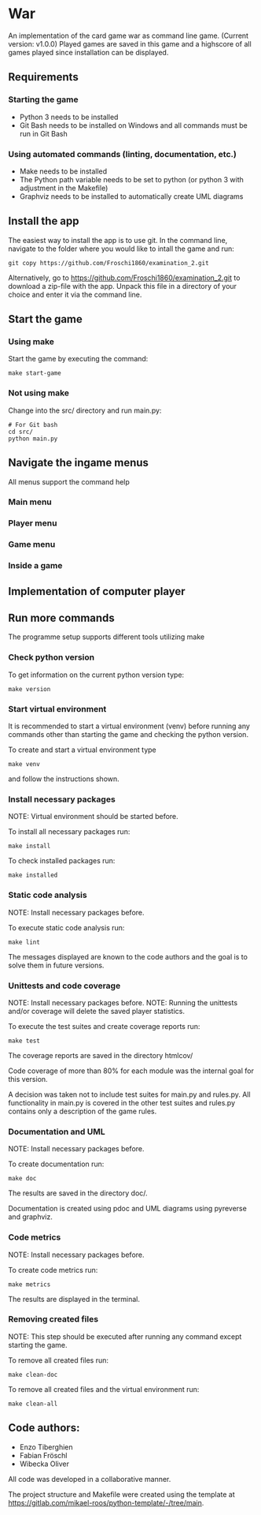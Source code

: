 War
=================

An implementation of the card game war as command line game. (Current version: v1.0.0)
Played games are saved in this game and a highscore of all games played since installation can be displayed.



Requirements
--------------------

### Starting the game
* Python 3 needs to be installed
* Git Bash needs to be installed on Windows and all commands must be run in Git Bash

### Using automated commands (linting, documentation, etc.)
* Make needs to be installed
* The Python path variable needs to be set to python (or python 3 with adjustment in the Makefile)
* Graphviz needs to be installed to automatically create UML diagrams


Install the app
--------------------

The easiest way to install the app is to use git. In the command line, navigate to the folder where you would like to intall the game and run:
```
git copy https://github.com/Froschi1860/examination_2.git
```

Alternatively, go to https://github.com/Froschi1860/examination_2.git to download a zip-file with the app. Unpack this file in a directory of your choice and enter it via the command line.


Start the game
-----------------
### Using make

Start the game by executing the command:
```
make start-game
```

### Not using make

Change into the src/ directory and run main.py:
```
# For Git bash
cd src/
python main.py
```


Navigate the ingame menus
-----------------

All menus support the command help

### Main menu



### Player menu


### Game menu


### Inside a game


Implementation of computer player
-----------------------------

Run more commands
------------------
The programme setup supports different tools utilizing make

### Check python version

To get information on the current python version type:
```
make version
```


### Start virtual environment

It is recommended to start a virtual environment (venv) before running any commands other than starting the game and checking the python version.

To create and start a virtual environment type
```
make venv
```
and follow the instructions shown.

### Install necessary packages

NOTE: Virtual environment should be started before.

To install all necessary packages run:
```
make install
```

To check installed packages run:
```
make installed
```


### Static code analysis
NOTE: Install necessary packages before.

To execute static code analysis run:
```
make lint
```

The messages displayed are known to the code authors and the goal is to solve them in future versions.


### Unittests and code coverage
NOTE: Install necessary packages before.
NOTE: Running the unittests and/or coverage will delete the saved player statistics.

To execute the test suites and create coverage reports run:
```
make test
```

The coverage reports are saved in the directory htmlcov/

Code coverage of more than 80% for each module was the internal goal for this version.

A decision was taken not to include test suites for main.py and rules.py. All functionality in main.py is covered in the other test suites and rules.py contains only a description of the game rules.


### Documentation and UML
NOTE: Install necessary packages before.

To create documentation run:
```
make doc
```

The results are saved in the directory doc/.

Documentation is created using pdoc and UML diagrams using pyreverse and graphviz.


### Code metrics
NOTE: Install necessary packages before.

To create code metrics run:
```
make metrics
```

The results are displayed in the terminal.


### Removing created files
NOTE: This step should be executed after running any command except starting the game.

To remove all created files run:
```
make clean-doc
```

To remove all created files and the virtual environment run:
```
make clean-all
```




Code authors:
-------------------
* Enzo Tiberghien
* Fabian Fröschl
* Wibecka Oliver

All code was developed in a collaborative manner.

The project structure and Makefile were created using the template at https://gitlab.com/mikael-roos/python-template/-/tree/main.